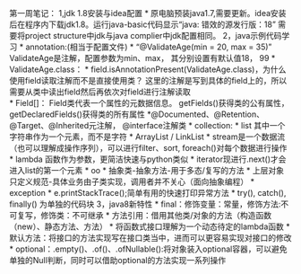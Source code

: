第一周笔记：
	1,jdk 1.8安装与idea配置
		* 原电脑预装java1.7,需要更新。idea安装后在程序内下载jdk1.8。运行java-basic代码显示“java: 错效的源发行版：18”
		  需要将project structure中jdk与java complier中jdk配置相同。
	2，java示例代码学习
		* annotation:(相当于配置文件)
			* “@ValidateAge(min = 20, max = 35)” ValidateAge是注解，配置参数为min、max， 其分别设置有默认值18， 99
			* ValidateAge.class：
			* field.isAnnotationPresent(ValidateAge.class)，为什么使用field读取注解而不是直接使用类？
				这里的注解是写到具体的field上的，所以需要从类中读出field然后再依次对field进行注解读取	
			* Field[]：
				Field类代表一个属性的元数据信息。
				getFields()获得类的公有属性，getDeclaredFields()获得类的所有属性
			*@Documented、@Retention、@Target、@Inherited元注解， @interface注解类
		* collection:
			* list<string> 其中一个字符串作为一个元素，而不是字符
			* ArrayList / LinkList
			* stream是一个数据流（也可以理解成操作序列），可以进行filter、sort, foreach()对每个数据进行操作
			* lambda 函数作为参数，更简洁快速与python类似
			* iterator现进行.next()才会进入list的第一个元素
		* oo
			* 抽象类-抽象方法-用于多态/复写的方法
			* 上层对象只定义规范-具体业务由子类实现，调用者并不关心（面向抽象编程）
		* exception
			* e.printStackTrace();简单有用的快速打印异常方法
			* try(), catch(), finally() 为单独的代码块
	3，java8新特性
		* final：修饰变量：常量，修饰方法:不可复写，修饰类：不可继承
		* 方法引用：借用其他类/对象的方法（构造函数（new）、静态方法、方法）
		* 将函数式接口理解为一个动态待定的lambda函数
		* 默认方法：将接口的方法实现写在接口类当中，进而可以更容易实现对接口的修改
		* optional：.empty()、.of()、.ofNullable():将对象装入optional容器，可以避免单独的Null判断，同时可以借助optional的方法实现一系列操作
